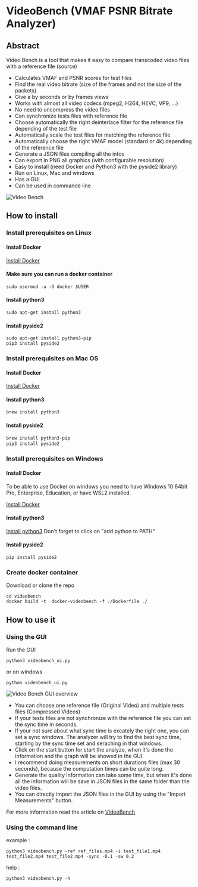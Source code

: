 
# VideoBench (VMAF PSNR Bitrate Analyzer)

## Abstract

Video Bench is a tool that makes it easy to compare transcoded video files with a reference file (source)

* Calculates VMAF and PSNR scores for test files
* Find the real video bitrate (size of the frames and not the size of the packets)
* Give a by seconds or by frames views
* Works with almost all video codecs (mpeg2, H264, HEVC, VP9, ...)
* No need to uncompress the video files
* Can synchronize tests files with reference file
* Choose automatically the right deinterlace filter for the reference file depending of the test file
* Automatically scale the test files for matching the reference file
* Automatically choose the right VMAF model (standard or 4k) depending of the reference file
* Generate a JSON files compiling all the infos
* Can export in PNG all graphics (with configurable resolution) 
* Easy to install (need Docker and Python3 with the pyside2 library)
* Run on Linux, Mac and windows
* Has a GUI
* Can be used in commande line 


![Video Bench](https://user-images.githubusercontent.com/10562413/60960089-a6cd0d00-a309-11e9-81a7-ca8655547e7d.png)


## How to install

### Install prerequisites on Linux

#### Install Docker

[Install Docker](https://docs.docker.com/)

#### Make sure you can run a docker container 

```
sudo usermod -a -G docker $USER
```

#### Install python3

```
sudo apt-get install python3
```

#### Install pyside2

```
sudo apt-get install python3-pip
pip3 install pyside2
```

### Install prerequisites on Mac OS 

#### Install Docker

[Install Docker](https://docs.docker.com/)

#### Install python3

```
brew install python3
```

#### Install pyside2

```bash
brew install python3-pip
pip3 install pyside2
```

### Install prerequisites on Windows 

#### Install Docker

To be able to use Docker on windows you need to have Windows 10 64bit Pro, Enterprise, Education, or have WSL2 installed.

[Install Docker](https://docs.docker.com/)

#### Install python3

[Install python3](https://www.python.org/downloads/windows/)
Don't forget to click on "add python to PATH"

#### Install pyside2

```
pip install pyside2
```

### Create docker container

Download or clone the repo

```
cd videobench
docker build -t  docker-videobench -f ./Dockerfile ./
```

## How to use it

### Using the GUI 

Run the GUI
```
python3 videobench_ui.py
```
or on windows 

```
python videobench_ui.py
```

![Video Bench GUI overview](https://user-images.githubusercontent.com/10562413/57775395-35b01580-771d-11e9-910a-0eb53eea5959.png)

* You can choose one reference file (Original Video) and multiple tests files (Compressed Videos)
* If your tests files are not synchronize with the reference file you can set the sync time in seconds.
* If your not sure about what sync time is excately the right one, you can set a sync windows. The analyzer will try to find the best sync time, starting by the sync time set and seraching in that windows.
* Click on the start button for start the analyze, when it's done the information and the graph will be showed in the GUI.
* I recommend doing measurements on short durations files (max 30 seconds), because the computation times can be quite long.
* Generate the quality information can take some time, but when it's done all the information will be save in JSON files in the same folder than the video files.
* You can directly import the JSON files in the GUI by using the "Import Measurements" button.

For more information read the article on [VideoBench](https://jnduquesne.medium.com/video-bench-how-measure-your-video-quality-easily-85a0feb8f6e2)

### Using the command line

example :
```
python3 videobench.py -ref ref_files.mp4 -i test_file1.mp4 test_file2.mp4 test_file2.mp4 -sync -0.1 -sw 0.2 
```

help :
```
python3 videobench.py -h
```
